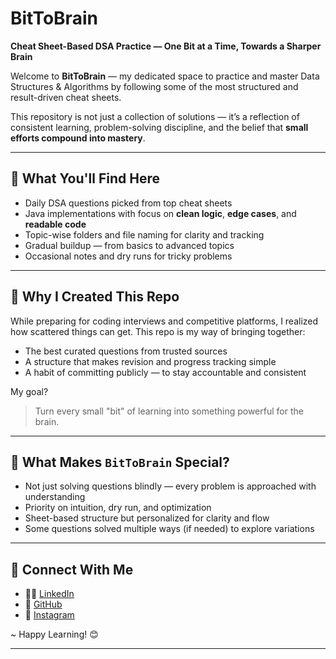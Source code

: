 # BitToBrain  
**Cheat Sheet-Based DSA Practice — One Bit at a Time, Towards a Sharper Brain**

Welcome to **BitToBrain** — my dedicated space to practice and master Data Structures & Algorithms by following some of the most structured and result-driven cheat sheets.

This repository is not just a collection of solutions — it’s a reflection of consistent learning, problem-solving discipline, and the belief that **small efforts compound into mastery**.

---

## 📌 What You'll Find Here

-  Daily DSA questions picked from top cheat sheets
-  Java implementations with focus on **clean logic**, **edge cases**, and **readable code**
-  Topic-wise folders and file naming for clarity and tracking
-  Gradual buildup — from basics to advanced topics
-  Occasional notes and dry runs for tricky problems

---

## 🎯 Why I Created This Repo

While preparing for coding interviews and competitive platforms, I realized how scattered things can get. This repo is my way of bringing together:
- The best curated questions from trusted sources
- A structure that makes revision and progress tracking simple
- A habit of committing publicly — to stay accountable and consistent

My goal?  
> Turn every small "bit" of learning into something powerful for the brain.

---

## 🧩 What Makes `BitToBrain` Special?

-  Not just solving questions blindly — every problem is approached with understanding
-  Priority on intuition, dry run, and optimization
-  Sheet-based structure but personalized for clarity and flow
-  Some questions solved multiple ways (if needed) to explore variations

---
## 🔗 Connect With Me

- 🧑‍💼 [LinkedIn](https://www.linkedin.com/in/adiops-sh/)
- 📂 [GitHub](https://github.com/adiops-sh)
- 📸 [Instagram](https://www.instagram.com/adiops_sh)

~ Happy Learning! 😊

---
